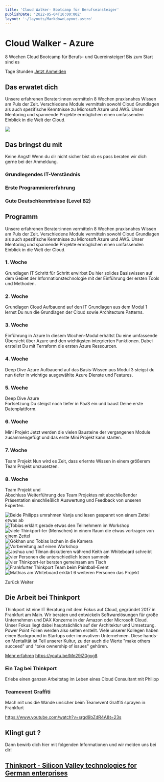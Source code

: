 ```yaml
---
title: 'Cloud Walker- Bootcamp für Berufseinsteiger'
publishDate: '2022-05-04T10:00:00Z'
layout: '~/layouts/MarkdownLayout.astro'
---
```


# Cloud Walker - Azure

8 Wochen Cloud Bootcamp für Berufs- und Quereinsteiger! Bis zum Start sind es

Tage Stunden [Jetzt Anmelden](https://form.typeform.com/to/pEGRd7gX)

## Das erwatet dich

Unsere erfahrenen Berater:innen vermitteln 8 Wochen praxisnahes Wissen am Puls der Zeit. Verschiedene Module vermitteln sowohl Cloud Grundlagen als auch spezifische Kenntnisse zu Microsoft Azure und AWS. Unser Mentoring und spannende Projekte ermöglichen einen umfassenden Einblick in die Welt der Cloud.

![](images/IMG_2509-1024x683.jpg)

## Das bringst du mit

Keine Angst! Wenn du dir nicht sicher bist ob es pass beraten wir dich gerne bei der Anmeldung.

### Grundlegendes IT-Verständnis

### Erste Programmiererfahrung

### Gute Deutschkenntnisse (Level B2)

## Programm

Unsere erfahrenen Berater:innen vermitteln 8 Wochen praxisnahes Wissen am Puls der Zeit. Verschiedene Module vermitteln sowohl Cloud Grundlagen als auch spezifische Kenntnisse zu Microsoft Azure und AWS. Unser Mentoring und spannende Projekte ermöglichen einen umfassenden Einblick in die Welt der Cloud.

### 1\. Woche

Grundlagen IT Schritt für Schritt erwirbst Du hier solides Basiswissen auf dem Gebiet der Informationstechnologie mit der Einführung der ersten Tools und Methoden.

### 2\. Woche

Grundlagen Cloud Aufbauend auf den IT Grundlagen aus dem Modul 1 lernst Du nun die Grundlagen der Cloud sowie Architecture Patterns.

### 3\. Woche

Einführung in Azure In diesem Wochen-Modul erhältst Du eine umfassende Übersicht über Azure und den wichtigsten integrierten Funktionen. Dabei erstellst Du mit Terraform die ersten Azure Ressourcen.

### 4\. Woche

Deep Dive Azure Aufbauend auf das Basis-Wissen aus Modul 3 steigst du nun tiefer in wichtige ausgewählte Azure Dienste und Features.

### 5\. Woche

Deep Dive Azure  
Fortsetzung Du steigst noch tiefer in PaaS ein und baust Deine erste Datenplattform.

### 6\. Woche

Mini Projekt Jetzt werden die vielen Bausteine der vergangenen Module zusammengefügt und das erste Mini Projekt kann starten.

### 7\. Woche

Team Projekt Nun wird es Zeit, dass erlernte Wissen in einem größerem Team Projekt umzusetzen.

### 8\. Woche

Team Projekt und  
Abschluss Weiterführung des Team Projektes mit abschließender Präsentation einschließlich Auswertung und Feedback von unseren Experten.

![Beide Philipps umrahmen Vanja und lesen gespannt von einem Zettel etwas ab](images/Karriere9.png)![Tobias erklärt gerade etwas den Teilnehmern im Workshop](images/Karriere10.png)![viele Thinkport-ler (Menschen) in einem Raum die etwas vortragen von einem Zettel](images/Karriere8.png)![Gökhan und Tobias lachen in die Kamera](images/Karriere7.png)![Vorbereitung auf einen Workshop](images/Karriere6.png)![Joshua und Tilman diskutieren während Keith am Whiteboard schreibt](images/Karriere5-1.png)![vier Personen die unterschiedlich Ideen sammeln](images/Karriere3.png)![vier Thinkport-ler beraten gemeinsam am Tisch](images/Karriere4.png)![Frankfurter Thinkport Team beim Paintball-Event](images/Karriere2-1.png)![Mathias am Whiteboard erklärt 6 weiteren Personen das Projekt](images/Karriere1.png)

Zurück Weiter

## Die Arbeit bei Thinkport

Thinkport ist eine IT Beratung mit dem Fokus auf Cloud, gegründet 2017 in Frankfurt am Main. Wir beraten und entwickeln Softwarelösungen für große Unternehmen und DAX Konzerne in der Amazon oder Microsoft Cloud. Unser Fokus liegt dabei hauptsächlich auf der Architektur und Umsetzung. Power Point Folien werden also selten erstellt. Viele unserer Kollegen haben einen Background in Startups oder innovativen Unternehmen. Diese hands-on Mentalität ist Teil unserer Kultur, zu der auch die Werte "make others succeed" und "take ownership of issues" gehören.

[Mehr erfahren](https://thinkport.digital/karriere-in-der-cloud) https://youtu.be/Mn29lZ0gvg8

### Ein Tag bei Thinkport

Erlebe einen ganzen Arbeitstag im Leben eines Cloud Consultant mit Philipp

### Teamevent Graffiti

Mach mit uns die Wände unsicher beim Teamevent Graffiti sprayen in Frankfurt

https://www.youtube.com/watch?v=srgd9bZdR4A&t=23s

## Klingt gut ?

Dann bewirb dich hier mit folgenden Informationen und wir melden uns bei dir!

## [Thinkport - Silicon Valley technologies for German enterprises](https://thinkport.digital/kontaktieren/)
